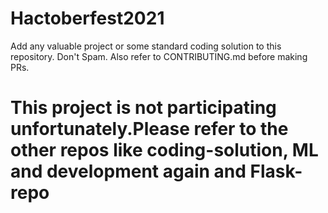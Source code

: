 # Hactoberfest2021
Add any valuable project or some standard coding solution to this repository. Don't Spam. Also refer to CONTRIBUTING.md before making PRs.
# This project is not participating unfortunately.Please refer to the other repos like coding-solution, ML and development again and Flask-repo

